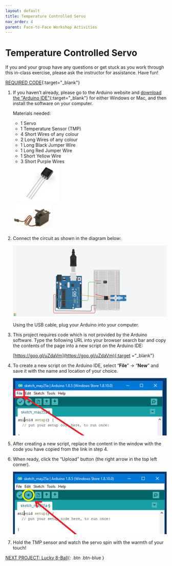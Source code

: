 ```yaml
---
layout: default
title: Temperature Controlled Servo
nav_order: 4
parent: Face-to-Face Workshop Activities
---
```


# Temperature Controlled Servo

If you and your group have any questions or get stuck as you work through this in-class exercise, please ask the instructor for assistance.  Have fun!

[REQUIRED CODE](https://goo.gl/uZdaVm){:target="_blank"}

1.  If you haven’t already, please go to the Arduino website and [download the "Arduino IDE"](https://www.arduino.cc/en/Main/Software){:target="_blank"} for either Windows or Mac, and then install the software on your computer.

    Materials needed:
    - 1 Servo
    - 1 Temperature Sensor (TMP)
    - 4 Short Wires of any colour
    - 2 Long Wires of any colour
    - 1 Long Black Jumper Wire
    - 1 Long Red Jumper Wire
    - 1 Short Yellow Wire
    - 3 Short Purple Wires
    <br><img src="..\images\in-person_workshops\temp_ctrl_servo\temp_sensor.png" alt="temperature sensor" style="width:120px;">
    <img src="..\images\in-person_workshops\temp_ctrl_servo\servo.png" alt="servo" style="width:120px;">

2.  Connect the circuit as shown in the diagram below:

    <img src="..\images\in-person_workshops\temp_ctrl_servo\breadboard_schematic.png" alt="breadboard" style="width:480px;">

    Using the USB cable, plug your Arduino into your computer.

3.  This project requires code which is not provided by the Arduino software. Type the following URL into your browser search bar and copy the contents of the page into a new script on the Arduino IDE:

    [https://goo.gl/uZdaVm](https://goo.gl/uZdaVm){:target ="_blank"}

4.  To create a new script on the Arduino IDE, select “**File**” -> “**New**” and save it with the name and location of your choice.

    <img src="..\images\in-person_workshops\temp_ctrl_servo\menus.png" alt="menu navigation" style="width:480px;">

5.  After creating a new script, replace the content in the window with the code you have copied from the link in step 4.

6.  When ready, click the “Upload” button (the right arrow in the top left corner).

    <img src="..\images\in-person_workshops\temp_ctrl_servo\upload.png" alt="upload" style="width:480px;">

7.  Hold the TMP sensor and watch the servo spin with the warmth of your touch!

[NEXT PROJECT: Lucky 8-Ball](lucky_8-ball.html){: .btn .btn-blue }
